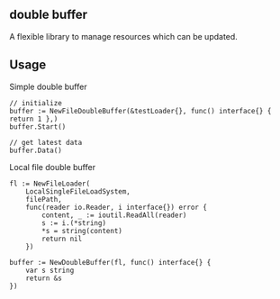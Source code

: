 ## double buffer

A flexible library to manage resources which can be updated.


## Usage

Simple double buffer
```
// initialize
buffer := NewFileDoubleBuffer(&testLoader{}, func() interface{} { return 1 },)
buffer.Start()

// get latest data
buffer.Data() 
```


Local file double buffer
```
fl := NewFileLoader(
    LocalSingleFileLoadSystem,
    filePath,
    func(reader io.Reader, i interface{}) error {
        content, _ := ioutil.ReadAll(reader)
        s := i.(*string)
        *s = string(content)
        return nil
    })

buffer := NewDoubleBuffer(fl, func() interface{} {
    var s string
    return &s
})
```
